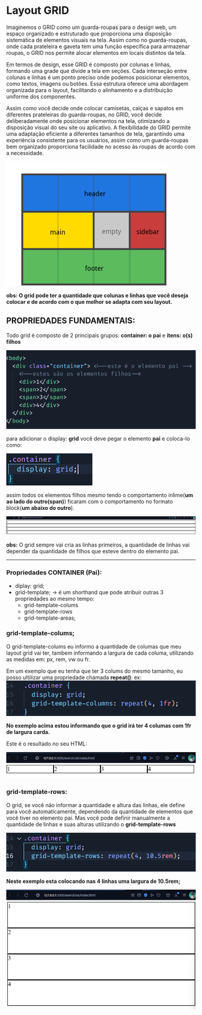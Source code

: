 # Layout GRID

Imaginemos o GRID como um guarda-roupas para o design web, um espaço organizado e estruturado que proporciona uma disposição sistemática de elementos visuais na tela. Assim como no guarda-roupas, onde cada prateleira e gaveta tem uma função específica para armazenar roupas, o GRID nos permite alocar elementos em locais distintos da tela.

Em termos de design, esse GRID é composto por colunas e linhas, formando uma grade que divide a tela em seções. Cada interseção entre colunas e linhas é um ponto preciso onde podemos posicionar elementos, como textos, imagens ou botões. Essa estrutura oferece uma abordagem organizada para o layout, facilitando o alinhamento e a distribuição uniforme dos componentes.

Assim como você decide onde colocar camisetas, calças e sapatos em diferentes prateleiras do guarda-roupas, no GRID, você decide deliberadamente onde posicionar elementos na tela, otimizando a disposição visual do seu site ou aplicativo. A flexibilidade do GRID permite uma adaptação eficiente a diferentes tamanhos de tela, garantindo uma experiência consistente para os usuários, assim como um guarda-roupas bem organizado proporciona facilidade no acesso às roupas de acordo com a necessidade.


![exemplo de um GRID](./imgMd/03.png)

**obs: O grid pode ter a quantidade que colunas e linhas que você deseja colocar e de acordo com o que melhor se adapta com seu layout.**

## PROPRIEDADES FUNDAMENTAIS:

Todo grid é composto de 2 principais grupos:
**container: o pai** e **itens: o(s) filhos**

![exemplo da estrutura no HTML](./imgMd/estruturaHTML.png)

para adicionar o display: **grid** você deve pegar o elemento **pai** e coloca-lo como:

![No seu arquivo CSS](./imgMd/01.png)

assim todos os elementos filhos mesmo tendo o comportamento inlime(**um ao lado do outro(span)**) ficaram com o comportamento no formato block(**um abaixo do outro**).

![exemplo do grid adicionado](./imgMd/02.png)

**obs:** O grid sempre vai cria as linhas primeiros, a quantidade de linhas vai depender da quantidade de filhos que esteve dentro do elemento pai.

---

### Propriedades CONTAINER (Pai):

- diplay: grid;
- grid-template; -> é um shorthand que pode atribuir outras 3 propriedades ao mesmo tempo: 
  - grid-template-colums 
  - grid-template-rows  
  - grid-template-areas;

### grid-template-colums;
O grid-template-colums eu informo a quantidade de columas que meu layout grid vai ter, tambem informando a largura de cada columa, utilizando as medidas em: px, rem, vw ou fr.

Em um exemplo que eu tenha que ter 3 colums do mesmo tamanho, eu posso ultilizar uma propriedade chamada **repeat()**:
ex: 
 ![](./imgMd/04.png)

**No exemplo acima estou informando que o grid irá ter 4 columas com 1fr de largura carda.**

Este é o resultado no seu HTML:

![](./imgMd/05.png)

### grid-template-rows:
O grid, se você não informar a quantidade e altura das linhas, ele define para você automaticamente, dependendo da quantidade de elementos que você tiver no elemento pai. Mas você pode definir manualmente a quantidade de linhas e suas alturas utilizando o **grid-template-rows**

![](./imgMd/06.png)

**Neste exemplo esta colocando nas 4 linhas uma largura de 10.5rem;**

![](./imgMd/07.png)
